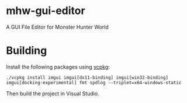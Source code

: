 # mhw-gui-editor
A GUI File Editor for Monster Hunter World

# Building
Install the following packages using [vcpkg](https://github.com/microsoft/vcpkg/):
```
./vcpkg install imgui imgui[dx11-binding] imgui[win32-binding] imgui[docking-experimental] fmt spdlog --triplet=x64-windows-static
```

Then build the project in Visual Studio.
